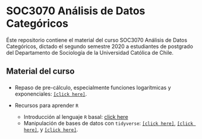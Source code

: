 # SOC3070 Análisis de Datos Categóricos 

Éste repositorio contiene el material del curso SOC3070 Análisis de Datos Categóricos, dictado el segundo semestre 2020 a estudiantes de postgrado del Departamento de Sociología de la Universidad Católica de Chile.

## Material del curso

### 

- Repaso de pre-cálculo, especialmente funciones logarítmicas y exponenciales: [`[click here]`](pre_calculo.pdf).

- Recursos para aprender `R`
  - Introducción al lenguaje `R` basal: [click here](pre_calculo.pdf)
  - Manipulación de bases de datos con `tidyverse`: [`[click here]`](pre_calculo.pdf), [`[click here]`](pre_calculo.pdf), y [`[click here]`](pre_calculo.pdf).
  
